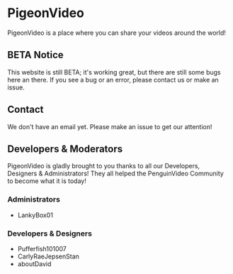 # PigeonVideo
PigeonVideo is a place where you can share your videos around the world!

## BETA Notice
This website is still BETA; it's working great, but there are still some bugs here an there.
If you see a bug or an error, please contact us or make an issue.

## Contact
We don't have an email yet.
Please make an issue to get our attention!

## Developers & Moderators
PigeonVideo is gladly brought to you thanks to all our Developers, Designers & Administrators! They all helped the PenguinVideo Community to become what it is today!

### Administrators
* LankyBox01

### Developers & Designers
* Pufferfish101007
* CarlyRaeJepsenStan
* aboutDavid
